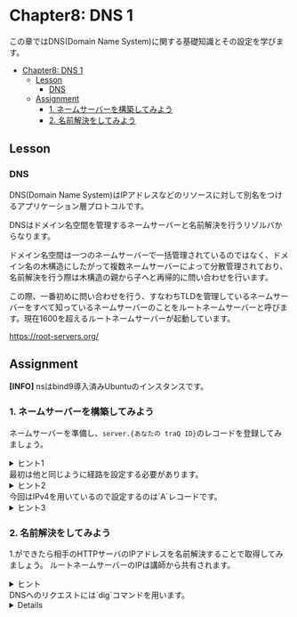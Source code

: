 # Chapter8: DNS 1

この章ではDNS(Domain Name System)に関する基礎知識とその設定を学びます。

- [Chapter8: DNS 1](#chapter8-dns-1)
	- [Lesson](#lesson)
		- [DNS](#dns)
	- [Assignment](#assignment)
		- [1. ネームサーバーを構築してみよう](#1-ネームサーバーを構築してみよう)
		- [2. 名前解決をしてみよう](#2-名前解決をしてみよう)

## Lesson

### DNS
DNS(Domain Name System)はIPアドレスなどのリソースに対して別名をつけるアプリケーション層プロトコルです。

DNSはドメイン名空間を管理するネームサーバーと名前解決を行うリゾルバからなります。

ドメイン名空間は一つのネームサーバーで一括管理されているのではなく、ドメイン名の木構造にしたがって複数ネームサーバーによって分散管理されており、名前解決を行う際は木構造の親から子へと再帰的に問い合わせを行います。

この際、一番初めに問い合わせを行う、すなわちTLDを管理しているネームサーバーをすべて知っているネームサーバーのことをルートネームサーバーと呼びます。現在1600を超えるルートネームサーバーが起動しています。

https://root-servers.org/
## Assignment

**[INFO]**
nsはbind9導入済みUbuntuのインスタンスです。
### 1. ネームサーバーを構築してみよう
ネームサーバーを準備し、`server.{あなたの traQ ID}`のレコードを登録してみましょう。

<details>
<summary>ヒント1</summary>
</details>
最初は他と同じように経路を設定する必要があります。
<details>

<summary>ヒント2</summary>
</details>
今回はIPv4を用いているので設定するのは`A`レコードです。
<details>
<summary>ヒント3</summary>
「bind9 Aレコード 設定」などで検索してみるといいでしょう
</details>

### 2. 名前解決をしてみよう
1.ができたら相手のHTTPサーバのIPアドレスを名前解決することで取得してみましょう。
ルートネームサーバーのIPは講師から共有されます。
<details>
<summary>ヒント</summary>
</details>
DNSへのリクエストには`dig`コマンドを用います。
<details>

***

[解答を見る](../solutions/dhcp/README.md)

[TOPへ](../README.md)
